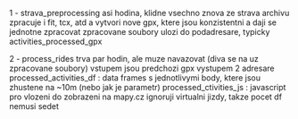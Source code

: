 1 - strava_preprocessing 
asi hodina, klidne vsechno znova ze strava archivu
zpracuje i fit, tcx, atd a vytvori nove gpx, ktere jsou konzistentni a daji se jednotne zpracovat
zpracovane soubory ulozi do podadresare, typicky activities_processed_gpx


2 - process_rides
trva par hodin, ale muze navazovat (diva se na uz zpracovane soubory)
vstupem jsou predchozi gpx
vystupem 2 adresare
processed_activities_df : data frames s jednotlivymi body, ktere jsou zhustene na ~10m (nebo jak je parametr)
processed_ctivities_js : javascript pro vlozeni do zobrazeni na mapy.cz
ignoruji virtualni jizdy, takze pocet df nemusi sedet
